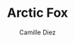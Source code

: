 ---
title: "Arctic Fox"
github: https://github.com/diezcami/arctic-fox-theme/
demo: https://diezcami.github.io/arctic-fox-theme
author: Camille Diez
draft: true
ssg:
  - Jekyll
cms:
  - No Cms
---